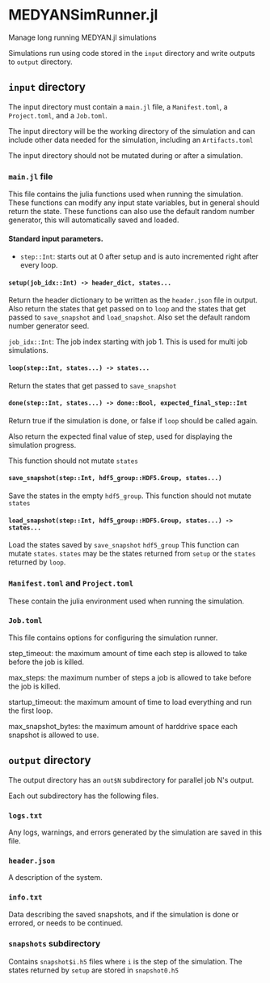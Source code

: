 # MEDYANSimRunner.jl
Manage long running MEDYAN.jl simulations

Simulations run using code stored in the `input` directory and write outputs to `output` directory.

## `input` directory

The input directory must contain a `main.jl` file, a `Manifest.toml`, a `Project.toml`, and a `Job.toml`.

The input directory will be the working directory of the simulation and can include other data needed for the simulation, including an `Artifacts.toml`

The input directory should not be mutated during or after a simulation.

### `main.jl` file

This file contains the julia functions used when running the simulation.
These functions can modify any input state variables, but in general should return the state.
These functions can also use the default random number generator, this will automatically saved and loaded.

#### Standard input parameters.
 - `step::Int`: starts out at 0 after setup and is auto incremented right after every loop.

#### `setup(job_idx::Int) -> header_dict, states...`
Return the header dictionary to be written as the `header.json` file in output.
Also return the states that get passed on to `loop` and the states that get passed to `save_snapshot` and `load_snapshot`.
Also set the default random number generator seed.

`job_idx::Int`: The job index starting with job 1. This is used for multi job simulations.


#### `loop(step::Int, states...) -> states...`
Return the states that get passed to `save_snapshot`

#### `done(step::Int, states...) -> done::Bool, expected_final_step::Int`
Return true if the simulation is done, or false if `loop` should be called again.

Also return the expected final value of step, used for displaying the simulation progress.

This function should not mutate `states`

#### `save_snapshot(step::Int, hdf5_group::HDF5.Group, states...)`
Save the states in the empty `hdf5_group`.
This function should not mutate `states`

#### `load_snapshot(step::Int, hdf5_group::HDF5.Group, states...) -> states...`
Load the states saved by `save_snapshot` `hdf5_group`
This function can mutate `states`.
`states` may be the states returned from `setup` or the `states` returned by `loop`.

### `Manifest.toml` and `Project.toml`

These contain the julia environment used when running the simulation.

### `Job.toml`

This file contains options for configuring the simulation runner.

step_timeout: the maximum amount of time each step is allowed to take before the job is killed.

max_steps: the maximum number of steps a job is allowed to take before the job is killed.

startup_timeout: the maximum amount of time to load everything and run the first loop.

max_snapshot_bytes: the maximum amount of harddrive space each snapshot is allowed to use.


## `output` directory

The output directory has an `out$N` subdirectory for parallel job N's output.

Each out subdirectory has the following files.

### `logs.txt`
Any logs, warnings, and errors generated by the simulation are saved in this file.

### `header.json`
A description of the system.

### `info.txt`
Data describing the saved snapshots, and if the simulation is done or errored, or needs to be continued.

### `snapshots` subdirectory
Contains `snapshot$i.h5` files where `i` is the step of the simulation.
The states returned by `setup` are stored in `snapshot0.h5`
